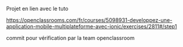 Projet en lien avec le tuto

https://openclassrooms.com/fr/courses/5098931-developpez-une-application-mobile-multiplateforme-avec-ionic/exercises/2811#/step1

commit pour vérification par la team openclassroom
